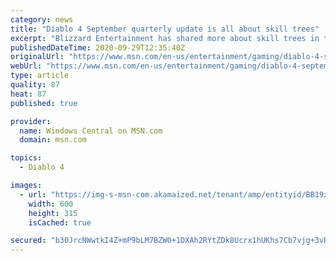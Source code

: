 ```yaml
---
category: news
title: "Diablo 4 September quarterly update is all about skill trees"
excerpt: "Blizzard Entertainment has shared more about skill trees in the Diablo 4 September quarterly update. The team is looking at the balance of skills players will unlock by the endgame, as well as ..."
publishedDateTime: 2020-09-29T12:35:40Z
originalUrl: "https://www.msn.com/en-us/entertainment/gaming/diablo-4-september-quarterly-update-is-all-about-skill-trees/ar-BB19xRPB"
webUrl: "https://www.msn.com/en-us/entertainment/gaming/diablo-4-september-quarterly-update-is-all-about-skill-trees/ar-BB19xRPB"
type: article
quality: 87
heat: 87
published: true

provider:
  name: Windows Central on MSN.com
  domain: msn.com

topics:
  - Diablo 4

images:
  - url: "https://img-s-msn-com.akamaized.net/tenant/amp/entityid/BB19xLUb.img?h=315&w=600&m=6&q=60&o=t&l=f&f=jpg"
    width: 600
    height: 315
    isCached: true

secured: "b30JrcNWwtkI4Z+mP9bLM7BZW0+1DXAh2RYtZDk8Ucrx1hUKhs7Cb7vjg+3vR2WRkA/UwtHhJsa+G9hwlJuIFmqMI5iRuZB9hJV+lYv+XBIYSgqtGO0WL3zIeXJ2az6YgDwiUz4JjYuf5M1iBg3luo+0b9x0XTIHlIfQNguqs7kl6g2QJHAu1iiuCrJA1RELvI4uwyK+SRWZadpzjYdo7edlf6mWIHC/tIB/+jh/J5yTK9XLaZefWmS56ZMd3mKDs8J6LWeNIdV6Y0jaYFsvjWqvtQNRD6hlU29CmMJl6qdmxz1I39D5C2QFtBejWHc4l5M6vuKgKyWmw9TZqMB3+3gd+6DoRLoxdpeEUpUzSME=;sEVlRFIBDR1jlSpcq0Lcjw=="
---
```


